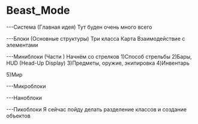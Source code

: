 # Beast_Mode
---Система (Главная идея)
Тут буден очень много всего

---Блоки (Основные структуры)
Три класса
Карта
Взаимодействие с элементами

---Миниблоки (Части )
Начнём со стрелков
1)Способ стрельбы
2)Бары, HUD (Head-Up Display)
3)Предметы, оружие, экипировка
4)Инвентарь

5)Мир



---Микроблоки


---Наноблоки


---Пикоблоки
Я сейчас пойду делать разделение классов и создание объектов



